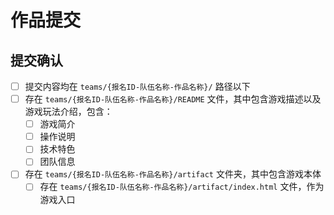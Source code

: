 # 作品提交

## 提交确认

- [ ] 提交内容均在 `teams/{报名ID-队伍名称-作品名称}/` 路径以下
- [ ] 存在 `teams/{报名ID-队伍名称-作品名称}/README` 文件，其中包含游戏描述以及游戏玩法介绍，包含：
  - [ ] 游戏简介
  - [ ] 操作说明
  - [ ] 技术特色
  - [ ] 团队信息
- [ ] 存在 `teams/{报名ID-队伍名称-作品名称}/artifact` 文件夹，其中包含游戏本体
  - [ ] 存在 `teams/{报名ID-队伍名称-作品名称}/artifact/index.html` 文件，作为游戏入口
